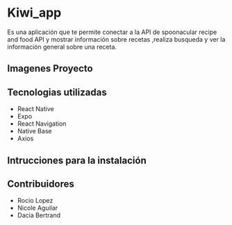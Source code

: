 # Kiwi_app
Es una aplicación que te permite conectar a la API de 
spoonacular recipe and food API y mostrar información
sobre recetas ,realiza busqueda y ver la información 
general sobre una receta.

## Imagenes Proyecto


## Tecnologias utilizadas
- React Native 
- Expo
- React Navigation
- Native Base
- Axios

## Intrucciones para la instalación

## Contribuidores
- Rocio Lopez
- Nicole Aguilar
- Dacia Bertrand
